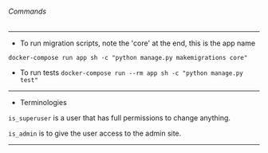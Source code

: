 ###### Commands

---

- To run migration scripts, note the 'core' at the end,
this is the app name

``docker-compose run app sh -c "python manage.py makemigrations core"
``

- To run tests
``docker-compose run --rm app sh -c "python manage.py test"``
  
---

- Terminologies
  
``is_superuser`` is a user that has full permissions to change anything.

``is_admin`` is to give the user access to the admin site.
  
---